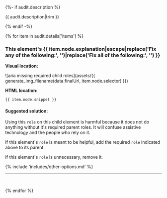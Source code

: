 {%- if audit.description %}

{{ audit.description|trim }}

{% endif -%}

{% for item in audit.details['items'] %}

<h3> This element's {{ item.node.explanation|escape|replace('Fix any of the following:', '')|replace('Fix all of the following:', '') }}</h3>

__Visual location:__

![aria missing required child roles](assets/{{ generate_img_filename(data.finalUrl, item.node.selector) }})


__HTML location:__

```html
{{ item.node.snippet }}
```

#### Suggested solution:

Using this `role` on this child element is harmful because it does not do anything without it's required parent roles. It will confuse assistive technology and the people who rely on it.

If this element's `role` is meant to be helpful, add the required `role` indicated above to its parent.

If this element's `role` is unnecessary, remove it.


{% include 'includes/other-options.md' %}

---
<br>

{% endfor %}

<br>